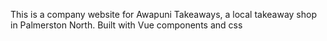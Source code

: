 This is a company website for Awapuni Takeaways, a local takeaway shop in Palmerston North. Built with Vue components and css
